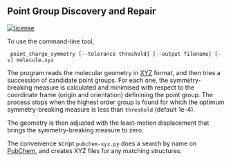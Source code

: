 ## Point Group Discovery and Repair

[![license](https://img.shields.io/badge/license-MIT-green.svg)](https://gitlab.com/%{project_path}/-/blob/master/LICENCE)

To use the command-line tool,

``
point_charge_symmetry [--tolerance threshold] [--output filename] [-v] molecule.xyz``

The program reads the molecular geometry in [XYZ](http://openbabel.org/wiki/XYZ_(format)) format, and then tries a succession of candidate point groups. For each one, the symmetry-breaking measure is calculated and minimised with respect to the coordinate frame (origin and orientation) definining the point group. The process stops when the highest order group is found for which the optimum symmetry-breaking measure is less than `threshold` (default 1e-4). 

The geometry is then adjusted with the least-motion displacement that brings the symmetry-breaking measure to zero.

The convenience script `pubchem-xyz.py` does a search by name on [PubChem](https://pubchem.ncbi.nlm.nih.gov), and creates XYZ files for any matching structures.